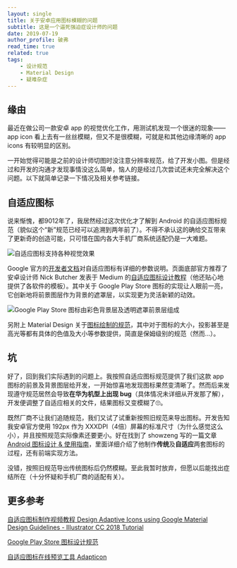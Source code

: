 ```yaml
---
layout:	single
title: 关于安卓应用图标模糊的问题
subtitle: 这是一个逼死强迫症设计师的问题
date: 2019-07-19
author_profile: 破弗
read_time: true
related: true
tags:
    - 设计规范
    - Material Design
    - 疑难杂症
---
```


## 缘由

最近在做公司一款安卓 app 的视觉优化工作，用测试机发现一个很迷的现象—— app icon 看上去有一丝丝模糊，但又不是很模糊，可就是和其他边缘清晰的 app icons 有较明显的区别。

一开始觉得可能是之前的设计师切图时没注意分辨率规范，给了开发小图。但是经过和开发的沟通才发现事情没这么简单，恼人的是经过几次尝试还未完全解决这个问题。以下就简单记录一下情况及相关参考链接。

<!--excerpt-->

## 自适应图标

说来惭愧，都9012年了，我居然经过这次优化才了解到 Android 的自适应图标规范（貌似这个“新”规范已经可以追溯到两年前了）。不得不承认这的确给交互带来了更新奇的创造可能，只可惜在国内各大手机厂商系统适配仍是一大难题。

![自适应图标支持各种视觉效果](https://developer.android.com/guide/practices/ui_guidelines/images/Single_Icon_Parallax_Demo_01_2x_ext.gif)

Google 官方的[开发者文档](https://developer.android.com/guide/practices/ui_guidelines/icon_design_adaptive)对自适应图标有详细的参数说明。页面底部官方推荐了安卓设计师 Nick Butcher 发表于 Medium 的[自适应图标设计教程](https://medium.com/google-design/designing-adaptive-icons-515af294c783)（他还贴心地提供了各软件的模板）。其中关于 Google Play Store 图标的实现让人眼前一亮，它创新地将前景图层作为背景的遮罩层，以实现更为灵活新颖的动效。

![Google Play Store 图标由彩色背景层及透明遮罩前景层组成](https://miro.medium.com/max/875/1*jX95ZmF7OVzNgQn4pxp5_g.gif)

另附上 Material Design 关于[图标绘制的规范](https://material.io/design/platform-guidance/android-icons.html)，其中对于图标的大小，投影甚至是高光等都有具体的色值及大小等参数提供，简直是保姆级别的规范（然而...）。

## 坑

好了，回到我们实际遇到的问题上。我按照自适应图标规范提供了我们这款 app 图标的前景及背景图层给开发，一开始惊喜地发现图标果然变清晰了。然而后来发现遵守规范居然会导致**在华为机型上出现 bug**（具体情况未详细从开发那了解），开发便调整了自适应相关的文件，结果图标又变模糊了🙄。

既然厂商不让我们追随规范，我们又试了试重新按照旧规范来导出图标。开发告知我安卓官方使用 192px 作为 XXXDPI（4倍）屏幕的标准尺寸（为什么感觉这么小），并且按照规范实际像素还要更小。好在找到了 showzeng 写的一篇文章 [Android 图标设计 & 使用指南](https://showzeng.itscoder.com/design/2019/03/21/android-icon-design-and-usage-guide.html)，里面详细介绍了他制作**传统**及**自适应**两套图标的过程，还有前端实现方法。

没错，按照旧规范导出传统图标后仍然模糊。至此我暂时放弃，但愿以后能找出症结所在（十分怀疑和手机厂商的适配有关）。

## 更多参考

[自适应图标制作视频教程 Design Adaptive Icons using Google Material Design Guidelines - Illustrator CC 2018 Tutorial](https://www.youtube.com/watch?v=tidxhJNUPSE)

[Google Play Store 图标设计规范](https://developer.android.com/google-play/resources/icon-design-specifications)

[自适应图标在线预览工具 Adapticon](https://adapticon.tooo.io/)